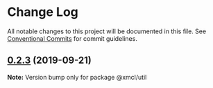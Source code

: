 # Change Log

All notable changes to this project will be documented in this file.
See [Conventional Commits](https://conventionalcommits.org) for commit guidelines.

## [0.2.3](https://github.com/Voxelum/minecraft-launcher-core-node/compare/@xmcl/util@0.2.2...@xmcl/util@0.2.3) (2019-09-21)

**Note:** Version bump only for package @xmcl/util

